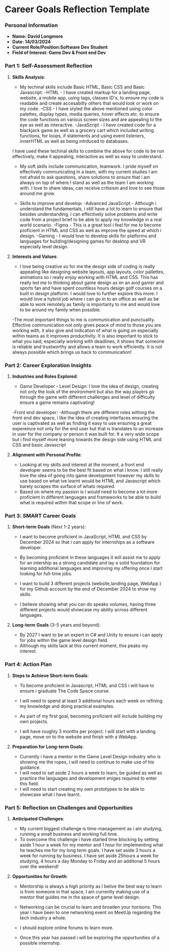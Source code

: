 
# Career Goals Reflection Template

### Personal Information

- **Name: David Longmore**
- **Date: 14/03/2024**
- **Current Role/Position:Software Dev Student**
- **Field of Interest: Game Dev & Front end Dev**

### Part 1: Self-Assessment Reflection

1. **Skills Analysis**:
    
    - My techinal skills include Basic HTML, Basic CSS and Basic Javascript:
    -HTML - I have created markup for a landing page, website, a mobile app, using tags, classes ID's, to ensure my code is readable and 
    create accesabilty  others that would look or work on my code.
    -CSS - I have styled the above mentioned using color palettes, display types, media queries, hover effects etc. to ensure the code functions on
    various screen sizes and are appealing to the eye as well as interactive.
    -JavaScript - I have created code for a blackjack game as well as a grocery cart which included writing functions, for loops, if statements and using event listeners, innerHTML as well as being intrduced to databases.

    I have used these techinal skills to combine the above for code to be run effectively, make it appealing, interactive as well as easy to understand.

    - My soft skills include communication, teamwork.
    I pride myself on effectively communicating in a team, with my current studies I am not afraid to ask questions, share solutions to
    ensure that i am always on top of where I stand as well as the team I am working with. I love to share ideas, can receive critisism 
    and love to see those around me grow.


    - Skills to improve and develop:
    -Advanced JavaScript - Although i understand the fundamentals, i still have a lot to learn to ensure that besides understanding, i can effectively solve problems and write code from a project brief to be able to apply my knowledge in a real world scenario.
    -Figma - This is a great tool i feel for me to become proficient in HTML and CSS as well as improve the speed at which i design.
    -Gaming - I would love to develop skills for platforms and languages for building/designing games for desktop and VR especially level design.
2. **Interests and Values**:
    
    - I love being creative so for me the design side of coding is really appealing like designing website layouts, app layouts, color pallettes, animations so i really enjoy working with HTML and CSS. This has really led me to thinking about game design as im an avid gamer and sports fan and have spent countless hours design golf courses on a built in design platform. I would love to further explore this more. I would love a hybrid job where i can go in to an office as well as be able to work remotely as family is importanty to me and would love to be around my family when possible.

    -The most important things to me is communication and punctuality. Effective communication not only gives peace of mind to those you are working with, it
    also give and indication of what is going on especially within teams as it improves productivity. It is also important to stick to what you said, especially working with deadlines, it shows that someone is reliable and trustworthy and allows a team to work efficiently. It is not always possible 
    which brings us back to communication!
    


### Part 2: Career Exploration Insights

1. **Industries and Roles Explored**:
    
    - Game Developer - Level Design:
    I love the idea of design, creating not only the look of the environment but also the way players go through the game with 
    different challenges and level of difficulty ensure a game remains captivating!
    
    -Front end developer:
    -Although there are different roles withing the front end dev space, i like the idea of creating interfaces ensuring the user is 
    captivated as well as finding it easy to use ensuring a great expereince not only for the end user but that is translates to an increase in user for the company or person it was built for. It a very wide scope but i find myself more leaning towards the design side using HTML and CSS and basic Javascript

2. **Alignment with Personal Profile**:
    
    - Looking at my skills and interest at the moment, a front end developer seems to be the best fit based on what i know. I still really
    love the idea of going into game development however my skills to use based on what ive learnt would be HTML and Javascript which 
    barely scrapes the surface of whats required.
    - Based on where my passion is I would need to become a lot more proficient in different languages and frameworks to be able 
    to build what is required within that scope or line of work.

### Part 3: SMART Career Goals

1. **Short-term Goals** (Next 1-2 years):
    - I want to become proficient in JavaScript, HTML and CSS by December 2024 so that i can apply for internships as a software developer.
    - By becoming proficient in these languages it will assist me to apply for an intership as a strong candidate and lay a solid foundation
    for learning additional languages and improving my offering once i start looking for full-time jobs.

    - I want to build 3 different projects (website,landing page, WebApp ) for my Github account by the end of December 2024 to show my skills.
    - I believe showing what you can do speaks volumes, having three different projects would showcase my ability across different languages.

2. **Long-term Goals** (3-5 years and beyond):
    - By 2027 I want to be an expert in C# and Unity to ensure i can apply for jobs within the game level design field.
    - Although my skills lack at this current moment, this peaks my interest.

### Part 4: Action Plan

1. **Steps to Achieve Short-term Goals**:
    - To become proficient in Javascript, HTML and CSS i will have to ensure i graduate The Code Space course.
    - I will need to spend at least 3 additonal hours each week on refining my knowledge and doing practical examples.
    
    - As part of my first goal, becoming proficient will include building my own projects. 
    - I will have roughly 3 months per project. I will start with a landing page, move on to the website and finish with a WebApp.

2. **Preparation for Long-term Goals**:
    - Currently i have a mentor in the Game Level Design industry who is showing me the ropes, i will need to continue to make use of his guidance.
    - I will need to set aside 2 hours a week to learn, be guided as well as practice the languages and development eniges required to enter this field.
    - I will need to start creating my own prototypes to be able to showcase what i have learnt. 


### Part 5: Reflection on Challenges and Opportunities

1. **Anticipated Challenges**:
    - My current biggest challenge is time-management as i am studying, running a small business and working full time.
    - To overcome this challenge i have started time blocking by setting aside 1 hour a week for my mentor and 1 hour for implementing what he teaches me for my long term goals. I have set aside 3 hours a week for running by business. I have set aside 25hours a week for studying, 4 hours a day Monday to Friday and an additonal 5 hours over the weekend!

2. **Opportunities for Growth**:
    - Mentorship is always a high priority as I belive the best way to learn is from someone in that space, I am currently making use of a mentor that guides me in the space of game level design.

    - Networking can be crucial to learn and broaden your horisons. This year i have been to one networking event on MeetUp regarding the tech industry a whole.

    - I should explore online forums to learn more.

    - Once this year has passed i will be exploring the opportunities of a possible internship.







